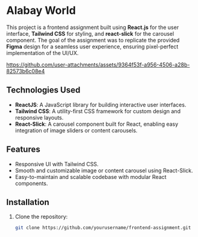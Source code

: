 
# Alabay World
This project is a frontend assignment built using **React.js** for the user interface, **Tailwind CSS** for styling, and **react-slick** for the carousel component. The goal of the assignment was to replicate the provided **Figma** design for a seamless user experience, ensuring pixel-perfect implementation of the UI/UX.

https://github.com/user-attachments/assets/9364f53f-a956-4506-a28b-82573b6c08e4

## Technologies Used

- **ReactJS**: A JavaScript library for building interactive user interfaces.
- **Tailwind CSS**: A utility-first CSS framework for custom design and responsive layouts.
- **React-Slick**: A carousel component built for React, enabling easy integration of image sliders or content carousels.

## Features

- Responsive UI with Tailwind CSS.
- Smooth and customizable image or content carousel using React-Slick.
- Easy-to-maintain and scalable codebase with modular React components.

## Installation

1. Clone the repository:

   ```bash
   git clone https://github.com/yourusername/frontend-assignment.git
